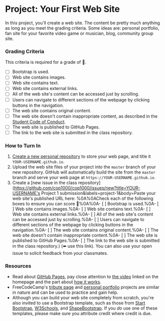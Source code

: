 # Project: Your First Web Site

In this project, you'll create a web site. The content be pretty much anything as long as you meet the grading criteria. Some ideas are: personal portfolio, fan site for your favorite video game or musician, blog, community group site.

### Grading Criteria

This criteria is required for a grade of :100:.

- [ ] Bootstrap is used.
- [ ] Web site contains images.
- [ ] Web site contains text.
- [ ] Web site contains external links.
- [ ] All of the web site's content can be accessed just by scrolling.
- [ ] Users can navigate to different sections of the webpage by clicking buttons in the navigation.
- [ ] The web site contains original content.
- [ ] The web site doesn't contain inappropriate content, as described in the [Student Code of Conduct](http://catalog.valenciacollege.edu/academicpoliciesprocedures/studentcodeofconduct/).
- [ ] The web site is published to GitHub Pages.
- [ ] The link to the web site is submitted in the class repository.

### How to Turn In

1. [Create a new personal repository](https://help.github.com/articles/create-a-repo/#create-a-new-repository-on-github) to store your web page, and title it `YOUR-USERNAME.github.io`.
1. Upload the web site files of your project into the `master` branch of your new repository. GitHub will automatically build the site from the `master` branch and serve your web page at `https://YOUR-USERNAME.github.io`.
1. Create a [new issue in the class repository](https://github.com/cop1000/cop1000/issues/new?title=YOUR-USERNAME's Project 1 submission&labels=project-1&body=Paste your web site's published URL here: %0A%0ACheck each of the following boxes to ensure you can score :100:%0A%0A- [ ] Bootstrap is used.%0A- [ ] Web site contains images.%0A- [ ] Web site contains text.%0A- [ ] Web site contains external links.%0A- [ ] All of the web site's content can be accessed just by scrolling.%0A- [ ] Users can navigate to different sections of the webpage by clicking buttons in the navigation.%0A- [ ] The web site contains original content.%0A- [ ] The web site doesn't contain inappropriate content.%0A- [ ] The web site is published to GitHub Pages.%0A- [ ] The link to the web site is submitted in the class repository.) (:arrow_left: use this link). You can also use your open issue to solicit feedback from your classmates.

### Resources

- Read about [GitHub Pages](https://pages.github.com), pay close attention to [the video](https://www.youtube.com/watch?time_continue=1&v=2MsN8gpT6jY) linked on the homepage and the part about [how it works](https://youtu.be/2MsN8gpT6jY?t=58s).
- FreeCodeCamp's [tribute page](https://www.freecodecamp.com/challenges/build-a-tribute-page) and [personal portfolio](https://www.freecodecamp.com/challenges/build-a-personal-portfolio-webpage) projects are similar in nature and can be used to practice and gain help.
- Although you can build your web site completely from scratch, you're also invited to use a Bootstrap template, such as those from [Start Bootstrap](https://startbootstrap.com), [W3Schools](http://www.w3schools.com/bootstrap/bootstrap_templates.asp), and [ShapeBootstrap](https://shapebootstrap.net/free-templates). If you *do* use one of these templates, please make sure you attribute credit where credit is due.
